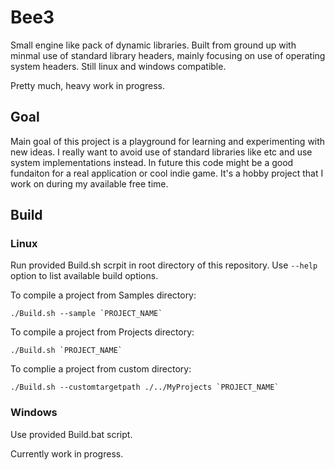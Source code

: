 # Bee3

Small engine like pack of dynamic libraries. 
Built from ground up with minmal use of standard library headers, mainly focusing on use of operating system headers.
Still linux and windows compatible.

Pretty much, heavy work in progress.

## Goal

Main goal of this project is a playground for learning and experimenting with new ideas.
I really want to avoid use of standard libraries like <thread> etc and use system implementations instead.
In future this code might be a good fundaiton for a real application or cool indie game.
It's a hobby project that I work on during my available free time.

## Build

### Linux

Run provided Build.sh scrpit in root directory of this repository.
Use `--help` option to list available build options.

To compile a project from Samples directory:
```
./Build.sh --sample `PROJECT_NAME`
```

To compile a project from Projects directory:
```
./Build.sh `PROJECT_NAME`
```

To complie a project from custom directory:
```
./Build.sh --customtargetpath ./../MyProjects `PROJECT_NAME`
```

### Windows

Use provided Build.bat script.

Currently work in progress.

